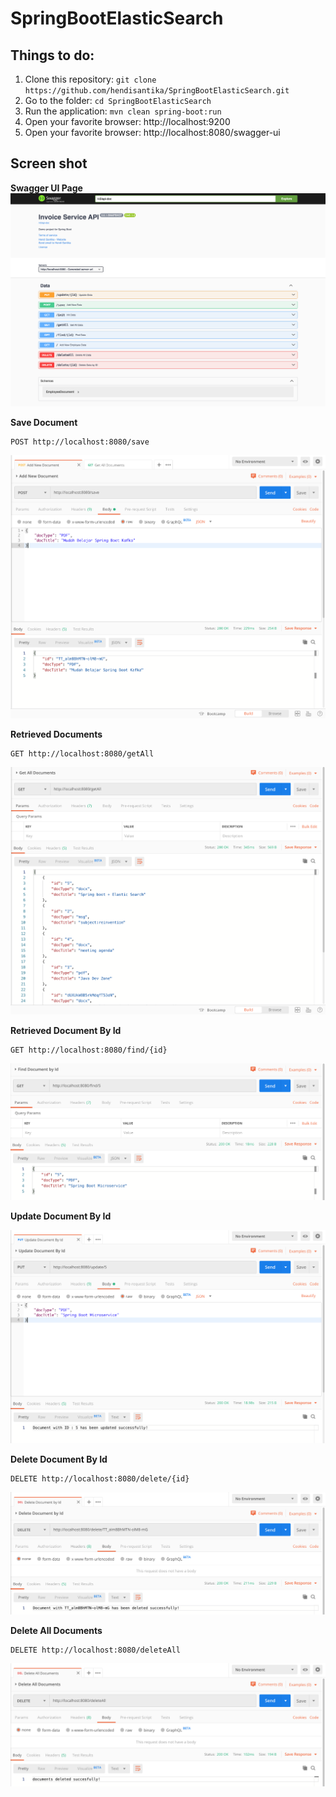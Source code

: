 # SpringBootElasticSearch

## Things to do:
1. Clone this repository: `git clone https://github.com/hendisantika/SpringBootElasticSearch.git`
2. Go to the folder: `cd SpringBootElasticSearch`
3. Run the application: `mvn clean spring-boot:run`
4. Open your favorite browser: http://localhost:9200
4. Open your favorite browser: http://localhost:8080/swagger-ui

## Screen shot

**Swagger UI Page**
![Swagger UI Page](img/SwaggerUI.png "Swagger UI Page")

**Save Document**
```
POST http://localhost:8080/save
```

![Save Document](img/add.png "Save Document")

**Retrieved Documents**

```
GET http://localhost:8080/getAll
```

![Retrieved Documents](img/all.png "Retrieved Documents")

**Retrieved Document By Id**

```
GET http://localhost:8080/find/{id}
```

![Retrieved Document By ID](img/find.png "Retrieved Document By Id")

**Update Document By Id**

![Update Document By Id](img/update.png "Update Document By Id")

**Delete Document By Id**

```
DELETE http://localhost:8080/delete/{id}
```

![Delete Document By Id](img/delete.png "Delete Document By Id")

**Delete All Documents**

```
DELETE http://localhost:8080/deleteAll
```

![Delete All Documents](img/deleteAll.png "Delete All Documents")
